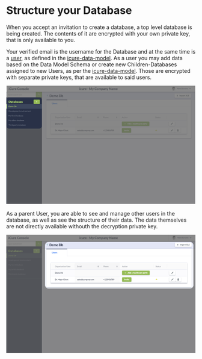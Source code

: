 # Structure your Database

When you accept an invitation to create a database, a top level database is being created. The contents of it are encrypted with your own private key, that is only available to you.&#x20;

Your verified email is the username for the Database and at the same time is a [user](../icure-data-stack/icure-data-model/user/ "mention"), as defined in the [icure-data-model](../icure-data-stack/icure-data-model/ "mention"). As a user you may add data based on the Data Model Schema or create new Children-Databases assigned to new Users, as per the [icure-data-model](../icure-data-stack/icure-data-model/ "mention"). Those are encrypted with separate private keys, that are available to said users.

![](<../.gitbook/assets/image (40).png>)

As a parent User, you are able to see and manage other users in the database, as well as see the structure of their data. The data themselves are not directly available withouth the decryption private key.&#x20;

![](<../.gitbook/assets/image (37).png>)

